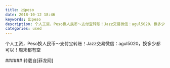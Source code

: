 ```yaml
---
title: 出peso
date: 2018-10-12 18:46
keywords: 出peso
description: 个人工资，Peso换人民币～支付宝转账！Jazz交易微信：agul5020，换多少都可以！周末都有空
categories: used
---
```

<td class="t_f" id="postmessage_2010215">

个人工资，Peso换人民币～支付宝转账！Jazz交易微信：agul5020，换多少都可以！周末都有空<br/>
</td>
###### 转载自[菲龙网]
